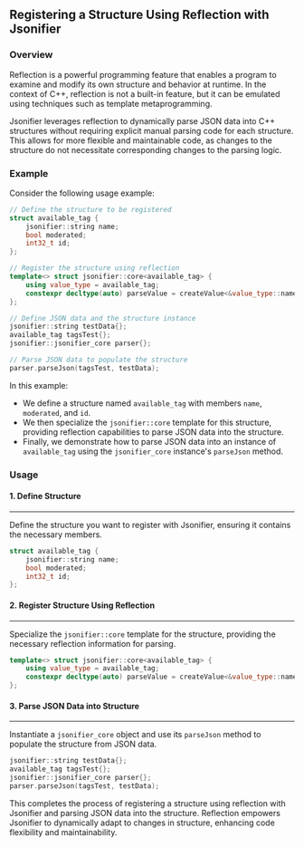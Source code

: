 ## Registering a Structure Using Reflection with Jsonifier

### Overview

Reflection is a powerful programming feature that enables a program to examine and modify its own structure and behavior at runtime. In the context of C++, reflection is not a built-in feature, but it can be emulated using techniques such as template metaprogramming.

Jsonifier leverages reflection to dynamically parse JSON data into C++ structures without requiring explicit manual parsing code for each structure. This allows for more flexible and maintainable code, as changes to the structure do not necessitate corresponding changes to the parsing logic.

### Example

Consider the following usage example:

```cpp
// Define the structure to be registered
struct available_tag {
    jsonifier::string name;
    bool moderated;
    int32_t id;
};

// Register the structure using reflection
template<> struct jsonifier::core<available_tag> {
    using value_type = available_tag;
    constexpr decltype(auto) parseValue = createValue<&value_type::name, &value_type::moderated, &value_type::id>();
};

// Define JSON data and the structure instance
jsonifier::string testData{};
available_tag tagsTest{};
jsonifier::jsonifier_core parser{};

// Parse JSON data to populate the structure
parser.parseJson(tagsTest, testData);
```

In this example:

- We define a structure named `available_tag` with members `name`, `moderated`, and `id`.
- We then specialize the `jsonifier::core` template for this structure, providing reflection capabilities to parse JSON data into the structure.
- Finally, we demonstrate how to parse JSON data into an instance of `available_tag` using the `jsonifier_core` instance's `parseJson` method.

### Usage

#### 1. Define Structure
----
Define the structure you want to register with Jsonifier, ensuring it contains the necessary members.

```cpp
struct available_tag {
    jsonifier::string name;
    bool moderated;
    int32_t id;
};
```

#### 2. Register Structure Using Reflection
----
Specialize the `jsonifier::core` template for the structure, providing the necessary reflection information for parsing.

```cpp
template<> struct jsonifier::core<available_tag> {
    using value_type = available_tag;
    constexpr decltype(auto) parseValue = createValue<&value_type::name, &value_type::moderated, &value_type::id>();
};
```

#### 3. Parse JSON Data into Structure
----
Instantiate a `jsonifier_core` object and use its `parseJson` method to populate the structure from JSON data.

```cpp
jsonifier::string testData{};
available_tag tagsTest{};
jsonifier::jsonifier_core parser{};
parser.parseJson(tagsTest, testData);
```

This completes the process of registering a structure using reflection with Jsonifier and parsing JSON data into the structure. Reflection empowers Jsonifier to dynamically adapt to changes in structure, enhancing code flexibility and maintainability.